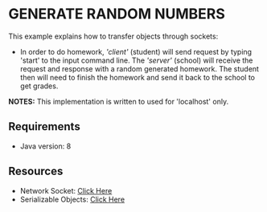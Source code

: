 # GENERATE RANDOM NUMBERS
This example explains how to transfer objects through sockets:
- In order to do homework, _'client'_ (student) will send request by typing 'start' to the input command line. The _'server'_ (school) will receive the request and response with a random generated homework. The student then will need to finish the homework and send it back to the school to get grades.

**NOTES:**
This implementation is written to used for 'localhost' only.

## Requirements
- Java version: 8

## Resources
- Network Socket: [Click Here](https://en.wikipedia.org/wiki/Network_socket)
- Serializable Objects: [Click Here](https://docs.oracle.com/javase/tutorial/jndi/objects/serial.html)
